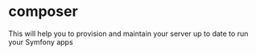 # composer
This will help you to provision and maintain your server up to date to run your Symfony apps
